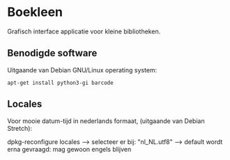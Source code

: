 Boekleen
========

Grafisch interface applicatie voor kleine bibliotheken.

Benodigde software
------------------

Uitgaande van Debian GNU/Linux operating system:

    apt-get install python3-gi barcode

Locales
-------

Voor mooie datum-tijd in nederlands formaat, (uitgaande van Debian Stretch):

  dpkg-reconfigure locales
  --> selecteer er bij: "nl_NL.utf8"
  --> default wordt erna gevraagd: mag gewoon engels blijven
